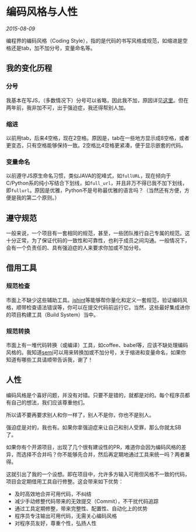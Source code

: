 # 编码风格与人性

*2015-08-09*

编程界的编码风格（Coding Style），指的是代码的书写风格或规范，如缩进是空格还是tab，加不加分号，变量命名等。

## 我的变化历程

### 分号

我基本在写JS，（多数情况下）分号可以省略，因此我不加，原因详见[这里](http://blog.fritx.me/?2015/01/why-no-semicolon)。但在两年前，我非加不可，出于强迫症，我还得帮别人加。

### 缩进

以前用tab，后来4空格，现在2空格。原因是，tab在一些地方显示成8空格，或者更变态，只有空格能够保持一致。2空格比4空格更紧凑，便于显示嵌套的代码。

### 变量命名

以前遵守JS原生命名习惯，类似JAVA的驼峰式，如`fullURL`，现在倾向于C/Python系的纯小写结合下划线，如`full_url`，并且非万不得已我不加下划线，即`fullurl`。原因是优雅，Python不是号称最优雅的语言吗？（当然还有方便，方便是我的第二个原则。）

## 遵守规范

一般来说，一个项目有一套相同的规范，甚至，一些团队推行自己专属的规范。这十分正常，为了保证代码的一致性和可靠性，也利于成员之间沟通。一般情况下，会有一个负责任的、具有强迫症的人来要求你加或不加分号。

## 借用工具

### 规范检查

市面上不缺少这些辅助工具。[jshint](https://github.com/jshint/jshint)等能够帮你量化和定义一套规范，验证编码风格，顺带检查语法错误等，你可以在提交代码前运行它。当然，这些最好集成进你的项目构建工具（Build System）当中。

### 规范转换

市面上有一堆代码转换（或编译）工具，如coffee、babel等，应该不缺处理编码风格的。我知道[semi](https://github.com/yyx990803/semi)可以用来转换加或不加分号，关于缩进和变量命名，如果你知道有哪些工具请顺带告诉我，谢了！

## 人性

编码风格是个喜好问题，并没有对错。只要不是错的，就都是对的。每个程序员都有自己的想法，我们应该尊重他们。

所以请不要再要求别人和你一样了，别人不是你，你也不是别人。

强迫症是对的，我也有。如果你拿强迫症来让自己和别人受罪，那么你就太SB了。

如果你有个开源项目，出现了几个很有建设性的PR，难道你会因为编码风格的差异，而选择不合并吗？你不能够先合并，然后再定期地通过工具来统一吗？两者兼得。

这就引出了我的一个设想。即在项目中，允许多方输入可用但风格不一致的代码，项目会定期借用工具自行修整。这会带来如下优势：

- 及时高效地合并可用代码，不纠结
- 减少手动修整代码带来的无效提交（Commit），不干扰代码追踪
- 通过工具定期修整，带来完整性、配置性、自动化上的优势
- 程序员专注输出可用代码，无需关心编码风格
- 对程序员友好，尊重个性，弘扬人性
